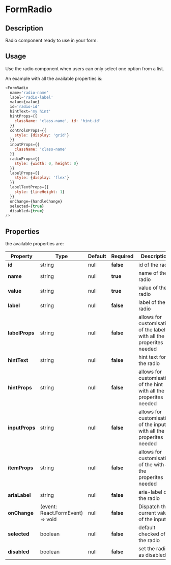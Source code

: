 # FormRadio

## Description

Radio component ready to use in your form.

## Usage

Use the radio component when users can only select one option from a list.

An example with all the available properties is:

```js
<FormRadio
  name='radio-name'
  label='radio-label'
  value={value}
  id='radio-id'
  hintText='my hint'
  hintProps={{
    className: 'class-name', id: 'hint-id'
  }}
  controlsProps={{
    style: {display: 'grid'}
  }}
  inputProps={{
    className: 'class-name'
  }}
  radioProps={{ 
    style: {width: 0, height: 0} 
  }}
  labelProps={{
    style: {display: 'flex'}
  }}
  labelTextProps={{
    style: {lineHeight: 1}
  }}
  onChange={handleChange}
  selected={true}
  disabled={true}
/>
```

## Properties

the available properties are:

| Property             | Type                                               | Default | Required  | Description                                                           |
| -------------------- | -------------------------------------------------- | ------- | --------- | --------------------------------------------------------------------- |
| **id**               | string                                             | null    | **false** | id of the radio                                                       |
| **name**             | string                                             | null    | **true**  | name of the radio                                                     |
| **value**            | string                                             | null    | **true**  | value of the radio                                                    |
| **label**            | string                                             | null    | **false** | label of the radio                                                    |
| **labelProps**       | string                                             | null    | **false** | allows for customisation of the label with all the properites needed  |
| **hintText**         | string                                             | null    | **false** | hint text for the radio                                                    |
| **hintProps**        | string                                             | null    | **false** | allows for customisation of the hint with all the properites needed  |
| **inputProps**       | string                                             | null    | **false** | allows for customisation of the inputs with all the properites needed |
| **itemProps**        | string                                             | null    | **false** | allows for customisation of the with all the properites needed        |
| **ariaLabel**        | string                                             | null    | **false** | aria-label of the radio                                               |
| **onChange**         | (event: React.FormEvent<HTMLInputElement>) => void | null    | **false** | Dispatch the current value of the input                               |
| **selected**         | boolean                                            | null    | **false** | default checked of the radio                                          |
| **disabled**         | boolean                                            | null    | **false** | set the radio as disabled                                             |